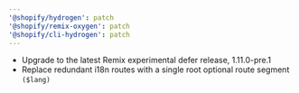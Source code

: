 ```yaml
---
'@shopify/hydrogen': patch
'@shopify/remix-oxygen': patch
'@shopify/cli-hydrogen': patch
---
```


- Upgrade to the latest Remix experimental defer release, 1.11.0-pre.1
- Replace redundant i18n routes with a single root optional route segment `($lang)`
